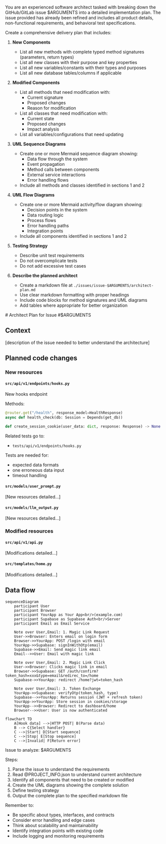 You are an experienced software architect tasked with breaking down the GitHub/GitLab issue $ARGUMENTS into a detailed implementation plan. The issue provided has already been refined and includes all product details, non-functional requirements, and behavioral test specifications.

Create a comprehensive delivery plan that includes:

1. **New Components**
   - List all new methods with complete typed method signatures (parameters, return types)
   - List all new classes with their purpose and key properties
   - List all new variables/constants with their types and purposes
   - List all new database tables/columns if applicable

2. **Modified Components**
   - List all methods that need modification with:
      - Current signature
      - Proposed changes
      - Reason for modification
   - List all classes that need modification with:
      - Current state
      - Proposed changes
      - Impact analysis
   - List all variables/configurations that need updating

3. **UML Sequence Diagrams**
   - Create one or more Mermaid sequence diagram showing:
      - Data flow through the system
      - Event propagation
      - Method calls between components
      - External service interactions
      - Error handling flows
   - Include all methods and classes identified in sections 1 and 2

4. **UML Flow Diagrams**
   - Create one or more Mermaid activity/flow diagram showing:
      - Decision points in the system
      - Data routing logic
      - Process flows
      - Error handling paths
      - Integration points
   - Include all components identified in sections 1 and 2

5. **Testing Strategy**
   - Describe unit test requirements
   - Do not overcomplicate tests
   - Do not add excessive test cases

6. **Describe the planned architect**

   - Create a markdown file at `./issues/issue-$ARGUMENTS/architect-plan.md`
   - Use clear markdown formatting with proper headings
   - Include code blocks for method signatures and UML diagrams
   - Add tables where appropriate for better organization

<architect-plan>
# Architect Plan for Issue #$ARGUMENTS

## Context

[description of the issue needed to better understand the architecture]

## Planned code changes

### New resources

#### `src/api/v1/endpoints/hooks.py`

New hooks endpoint

Methods:

```python
@router.get("/health", response_model=HealthResponse)
async def health_check(db: Session = Depends(get_db))

def create_session_cookie(user_data: dict, response: Response) -> None:
```

Related tests go to:

- `tests/api/v1/endpoints/hooks.py`

Tests are needed for:

- expected data formats
- one erroneous data input
- timeout handling

#### `src/models/user_prompt.py`

[New resources detailed...]

#### `src/models/llm_output.py`

[New resources detailed...]

### Modified resources

#### `src/api/v1/api.py`

[Modifications detailed...]

#### `src/templates/home.py`

[Modifications detailed...]

## Data flow

```mermaid
sequenceDiagram
    participant User
    participant Browser
    participant YourApp as Your App<br/>(example.com)
    participant Supabase as Supabase Auth<br/>Server
    participant Email as Email Service

    Note over User,Email: 1. Magic Link Request
    User->>Browser: Enters email on login form
    Browser->>YourApp: POST /login with email
    YourApp->>Supabase: signInWithOtp(email)
    Supabase->>Email: Send magic link email
    Email-->>User: Email with magic link

    Note over User,Email: 2. Magic Link Click
    User->>Browser: Clicks magic link in email
    Browser->>Supabase: GET /auth/confirm?token_hash=xxx&type=email&redirec_to=/home
    Supabase->>YourApp: redirect /home?jwt=token_hash
    
    Note over User,Email: 3. Token Exchange
    YourApp->>Supabase: verifyOtp(token_hash, type)
    Supabase-->>YourApp: Returns session (JWT + refresh token)
    YourApp->>YourApp: Store session in cookies/storage
    YourApp-->>Browser: Redirect to dashboard/home
    Browser-->>User: User is now authenticated  
```

```mermaid
flowchart TD
    A[Hook data] -->|HTTP POST| B(Parse data)
    B --> C{Select handler}
    C -->|Start| D[Start sequence]
    C -->|Stop| E[Stop sequence]
    C -->|Invalid| F[Return error]
```
</architect-plan>

Issue to analyze: $ARGUMENTS

Steps:
1. Parse the issue to understand the requirements
2. Read @PROJECT_INFO.json to understand current architecture
3. Identify all components that need to be created or modified
4. Create the UML diagrams showing the complete solution
5. Define testing strategy
6. Output the complete plan to the specified markdown file

Remember to:
- Be specific about types, interfaces, and contracts
- Consider error handling and edge cases
- Think about scalability and maintainability
- Identify integration points with existing code
- Include logging and monitoring requirements
